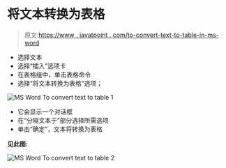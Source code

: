 # 将文本转换为表格

> 原文:[https://www . javatpoint . com/to-convert-text-to-table-in-ms-word](https://www.javatpoint.com/to-convert-text-to-table-in-ms-word)

*   选择文本
*   选择“插入”选项卡
*   在表格组中，单击表格命令
*   选择“将文本转换为表格”选项；

![MS Word To convert text to table 1](../Images/ba66d5daad8be5fff9e738b4f4daa2e8.png)

*   它会显示一个对话框
*   在“分隔文本于”部分选择所需选项
*   单击“确定”，文本将转换为表格

**见此图:**

![MS Word To convert text to table 2](../Images/557ea5309b752e52c6c8a0d404945c57.png)